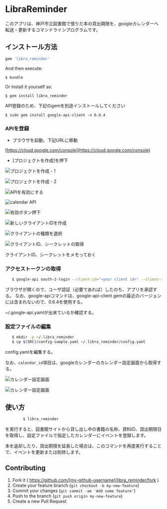 # LibraReminder

このアプリは、神戸市立図書館で借りた本の貸出期限を、googleカレンダーへ転送・更新するコマンドラインプログラムです。

## インストール方法


```ruby
gem 'libra_reminder'
```

And then execute:

    $ bundle

Or install it yourself as:

    $ gem install libra_reminder

API登録のため、下記のgemを別途インストールしてください

    $ sudo gem install google-api-client -v 0.6.4

### APIを登録

- ブラウザを起動、下記URLに移動

[https://cloud.google.com/console](https://cloud.google.com/console)

- [プロジェクトを作成]を押下

![プロジェクトを作成 - 1](docs/images/Google_Developers_Console_1.png)

![プロジェクトを作成 - 2](docs/images/Google_Developers_Console.png)


![APIを有効にする](docs/images/Google_Developers_Console_2.png)

![calendar API](docs/images/Google_Developers_Console_3.png)

![有効ボタン押下](docs/images/Google_Developers_Console_4.png)

![新しいクライアントIDを作成](docs/images/Google_Developers_Console_5.png)

![クライアントの種類を選択](docs/images/Google_Developers_Console_6.png)

![クライアントID、シークレットの取得](docs/images/Google_Developers_Console_7.png)

クライアントID、シークレットをメモっておく

### アクセストークンの取得

```bash
   $ google-api oauth-2-login --client-id="<your client id>" --client-secret="<your client secret>" --scope="https://www.googleapis.com/auth/calendar"
```

ブラウザが開くので、ユーザ認証（必要であれば）したのち、アプリを承認する。
なお、google-apiコマンドは、google-api-client gemの最近のバージョンには含まれないので、0.6.4を使用する。

~/.google-api.yamlが出来ているか確認する。

### 設定ファイルの編集

```bash
   $ mkdir -p ~/.libra_reminder
   $ cp $(SRC)/config-sample.yaml ~/.libra_reminder/config.yaml
```

config.yamlを編集する。

なお、`calendar_id`項目は、googleカレンダーのカレンダー設定画面から取得する。

![カレンダー設定画面](docs/images/Google_calendar2.png)

![カレンダー設定画面](docs/images/Google_calendar.png)

## 使い方

```bash
		$ libra_reminder
```
を実行すると、図書館サイトから貸し出し中の書籍の名称、資料ID、貸出期限日を取得し、設定ファイルで指定したカレンダーにイベントを登録します。

本を返却したり、貸出期限を延長した場合は、このコマンドを再度実行することで、イベントを更新または削除します。



## Contributing

1. Fork it ( https://github.com/[my-github-username]/libra_reminder/fork )
2. Create your feature branch (`git checkout -b my-new-feature`)
3. Commit your changes (`git commit -am 'Add some feature'`)
4. Push to the branch (`git push origin my-new-feature`)
5. Create a new Pull Request
